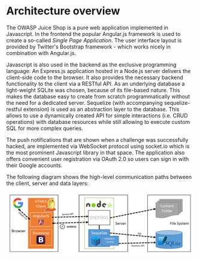 # Architecture overview

The OWASP Juice Shop is a pure web application implemented in
Javascript. In the frontend the popular Angular.js framework is used to
create a so-called _Single Page Application_. The user interface layout
is provided by Twitter's Bootstrap framework - which works nicely in
combination with Angular.js.

Javascript is also used in the backend as the exclusive programming
language: An Express.js application hosted in a Node.js server delivers
the client-side code to the browser. It also provides the necessary
backend functionality to the client via a RESTful API. As an underlying
database a light-weight SQLite was chosen, because of its file-based
nature. This makes the database easy to create from scratch
programmatically without the need for a dedicated server. Sequelize
(with accompanying sequelize-restful extension) is used as an
abstraction layer to the database. This allows to use a dynamically
created API for simple interactions (i.e. CRUD operations) with database
resources while still allowing to execute custom SQL for more complex
queries.

The push notifications that are shown when a challenge was successfully
hacked, are implemented via WebSocket protocol using socket.io which is
the most prominent Javascript library in that space. The application
also offers convenient user registration via OAuth 2.0 so users can sign
in with their Google accounts.

The following diagram shows the high-level communication paths between
the client, server and data layers:

![Architecture overview diagram](img/architecture-diagram.png)
